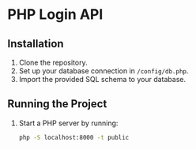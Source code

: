 # PHP Login API

## Installation

1. Clone the repository.
2. Set up your database connection in `/config/db.php`.
3. Import the provided SQL schema to your database.

## Running the Project

1. Start a PHP server by running:
   ```bash
   php -S localhost:8000 -t public